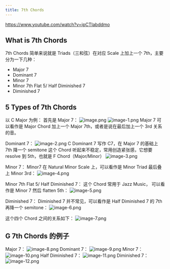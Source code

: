 ```yaml
---
title: 7th Chords
---
```


https://www.youtube.com/watch?v=ipCTIabddmo

## What is 7th Chords

7th Chords 简单来说就是 Triads（三和弦）在对应 Scale 上加上一个 7th，主要分为一下几种：

- Major 7
- Dominant 7
- Minor 7
- Minor 7th Flat 5/ Half Diminished 7
- Diminished 7

## 5 Types of 7th Chords

以 C Major 为例：
首先是 Major 7：
![image.png](/images/Pub_Note_7thChords/image.png)
![image-1.png](/images/Pub_Note_7thChords/image-1.png)
Major 7 可以看作是 Major Chord 加上一个 Major 7th，或者是说在最后加上一个 3rd 关系的音。

Dominant 7：
![image-2.png](/images/Pub_Note_7thChords/image-2.png)
C Dominant 7 写作 C7，在 Major 7 的基础上 7th 降一个 semitone
这个 Chord 听起来不稳定，常用创造紧张感，它想要 resolve 到 5th，也就是 F Chord（Major/Minor）
![image-3.png](/images/Pub_Note_7thChords/image-3.png)

Minor 7：
Minor7 在 Natural Minor Scale 上，可以看作是 Minor Triad 最后叠上 Minor 3rd：
![image-4.png](/images/Pub_Note_7thChords/image-4.png)

Minor 7th Flat 5/ Half Diminished 7：
这个 Chord 常用于 Jazz Music， 可以看作是 Minor 7 然后 flatten 5th：
![image-5.png](/images/Pub_Note_7thChords/image-5.png)

Diminished 7：
Diminished 7 并不常见，可以看作是 Half Diminished 7 的 7th 再降一个 semitone：
![image-6.png](/images/Pub_Note_7thChords/image-6.png)

这个四个 Chord 之间的关系如下：
![image-7.png](/images/Pub_Note_7thChords/image-7.png)

## G 7th Chords 的例子
Major 7：
![image-8.png](/images/Pub_Note_7thChords/image-8.png)
Dominant 7：
![image-9.png](/images/Pub_Note_7thChords/image-9.png)
Minor 7：
![image-10.png](/images/Pub_Note_7thChords/image-10.png)
Half Diminished 7：
![image-11.png](/images/Pub_Note_7thChords/image-11.png)
Diminished 7：
![image-12.png](/images/Pub_Note_7thChords/image-12.png)
